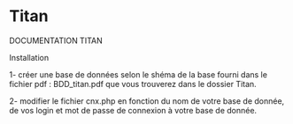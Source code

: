 # Titan

DOCUMENTATION TITAN

Installation

1- créer une base de données selon le shéma de la base fourni dans le fichier pdf : BDD_titan.pdf que vous trouverez dans le dossier Titan.

2- modifier le fichier cnx.php en fonction du nom de votre base de donnée, de vos login et mot de passe de connexion à votre base de donnée.


